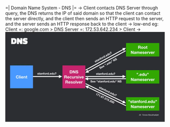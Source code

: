 =| Domain Name System - DNS |=
-> Client contacts DNS Server through query, the DNS returns the IP of said domain so that the client can contact the server directly, and the client then sends an HTTP request to the server, and the server sends an HTTP response back to the client
 \-> low-end eg: Client =: google.com > DNS Server =: 172.53.642.234 > Client
 \-> ![high-end eg](image.png)
